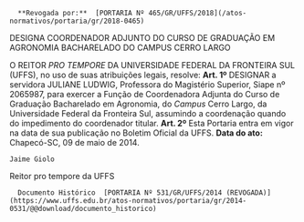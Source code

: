       **Revogada por:**  [PORTARIA Nº 465/GR/UFFS/2018](/atos-normativos/portaria/gr/2018-0465) 

   DESIGNA COORDENADOR ADJUNTO DO CURSO DE GRADUAÇÃO EM AGRONOMIA BACHARELADO DO CAMPUS CERRO LARGO  

 O REITOR *PRO TEMPORE* DA UNIVERSIDADE FEDERAL DA FRONTEIRA SUL (UFFS), no uso de suas atribuições legais, resolve:   **Art. 1º** DESIGNAR a servidora JULIANE LUDWIG, Professora do Magistério Superior, Siape nº 2065987, para exercer a Função de Coordenadora Adjunta do Curso de Graduação Bacharelado em Agronomia, do *Campus* Cerro Largo, da Universidade Federal da Fronteira Sul, assumindo a coordenação quando do impedimento do coordenador titular.   **Art. 2º** Esta Portaria entra em vigor na data de sua publicação no Boletim Oficial da UFFS.      **Data do ato:** Chapecó-SC, 09 de maio de 2014.   
 

    Jaime Giolo   
 Reitor pro tempore da UFFS 

      Documento Histórico  [PORTARIA Nº 531/GR/UFFS/2014 (REVOGADA)](https://www.uffs.edu.br/atos-normativos/portaria/gr/2014-0531/@@download/documento_historico)     
      